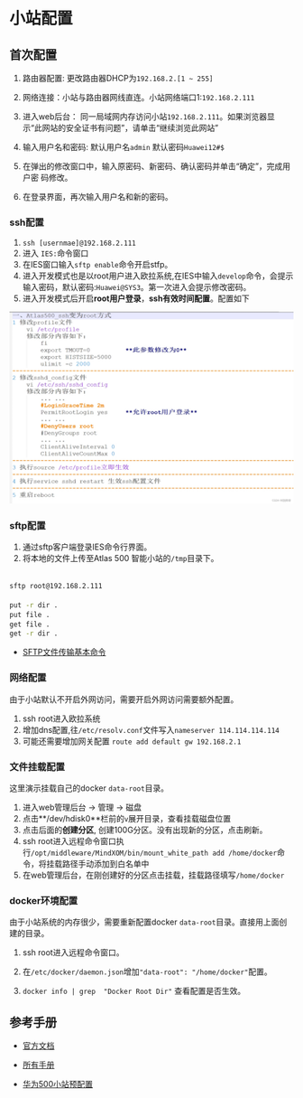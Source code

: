 # 小站配置

## 首次配置

1. 路由器配置: 更改路由器DHCP为`192.168.2.[1 ~ 255]`
2. 网络连接：小站与路由器网线直连。小站网络端口1:`192.168.2.111`
3. 进入web后台： 同一局域网内存访问小站`192.168.2.111`。如果浏览器显示“此网站的安全证书有问题”，请单击“继续浏览此网站”

4. 输入用户名和密码: 默认用户名`admin` 默认密码`Huawei12#$`
5. 在弹出的修改窗口中，输入原密码、新密码、确认密码并单击“确定”，完成用户密
码修改。
6. 在登录界面，再次输入用户名和新的密码。

### ssh配置

1. `ssh [usernmae]@192.168.2.111` 
2. 进入 `IES:`命令窗口
3. 在IES窗口输入`sftp enable`命令开启stfp。
4. 进入开发模式也是以root用户进入欧拉系统,在IES中输入`develop`命令，会提示输入密码，默认密码:`Huawei@SYS3`。第一次进入会提示修改密码。
5. 进入开发模式后开启**root用户登录**，**ssh有效时间配置**。配置如下

![1](images/ssh.jpeg)

### sftp配置

1. 通过sftp客户端登录IES命令行界面。
2. 将本地的文件上传至Atlas 500 智能小站的`/tmp`目录下。

```sh

sftp root@192.168.2.111

put -r dir .
put file .
get file .
get -r dir .

```

- [SFTP文件传输基本命令](https://blog.csdn.net/Trance95/article/details/128735668)

### 网络配置

由于小站默认不开启外网访问，需要开启外网访问需要额外配置。

1. ssh root进入欧拉系统
2. 增加dns配置,往`/etc/resolv.conf`文件写入`nameserver 114.114.114.114`
3. 可能还需要增加网关配置 `route add default gw 192.168.2.1`

### 文件挂载配置

这里演示挂载自己的docker `data-root`目录。

1. 进入web管理后台 -> 管理 -> 磁盘
2. 点击**/dev/hdisk0**栏前的`v`展开目录，查看挂载磁盘位置
3. 点击后面的**创建分区**, 创建100G分区。没有出现新的分区，点击刷新。
4. ssh root进入远程命令窗口执行`/opt/middleware/MindXOM/bin/mount_white_path add /home/docker`命令，将挂载路径手动添加到白名单中
5. 在web管理后台，在刚创建好的分区点击挂载，挂载路径填写`/home/docker`

### docker环境配置

由于小站系统的内存很少，需要重新配置docker `data-root`目录。直接用上面创建的目录。

1. ssh root进入远程命令窗口。

2. 在`/etc/docker/daemon.json`增加`"data-root": "/home/docker"`配置。

3. `docker info | grep  "Docker Root Dir"` 查看配置是否生效。

## 参考手册

- [官方文档](https://support.huawei.com/enterprise/zh/doc/EDOC1100133176/426cffd9)

- [所有手册](https://support.huawei.com/enterprise/zh/ascend-computing/a500-3000-pid-250702836)

- [华为500小站预配置](https://blog.csdn.net/hh1357102/article/details/130169513)